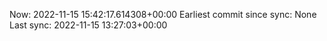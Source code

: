 Now: 2022-11-15 15:42:17.614308+00:00 Earliest commit since sync: None Last sync: 2022-11-15 13:27:03+00:00
